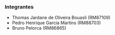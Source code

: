 ### Integrantes

- Thomas Jardane de Oliveira Bouasli (RM87109)
- Pedro Henrique Garcia Martins (RM88703)
- Bruno Pelorca (RM86865)